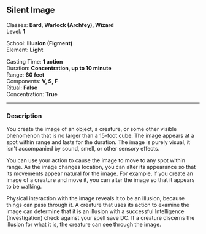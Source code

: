 ## Silent Image

Classes: **Bard, Warlock (Archfey), Wizard**  
Level: **1**  

School: **Illusion (Figment)**  
Element: **Light**  

Casting Time: **1 action**  
Duration: **Concentration, up to 10 minute**  
Range: **60 feet**  
Components: **V, S, F**  
Ritual: **False**  
Concentration: **True**  

------

### Description

You create the image of an object, a creature, or some other visible phenomenon that is no larger than a 15-foot cube. The image appears at a spot within range and lasts for the duration. The image is purely visual, it isn't accompanied by sound, smell, or other sensory effects.

You can use your action to cause the image to move to any spot within range. As the image changes location, you can alter its appearance so that its movements appear natural for the image. For example, if you create an image of a creature and move it, you can alter the image so that it appears to be walking.

Physical interaction with the image reveals it to be an illusion, because things can pass through it. A creature that uses its action to examine the image can determine that it is an illusion with a successful Intelligence (Investigation) check against your spell save DC. If a creature discerns the illusion for what it is, the creature can see through the image.